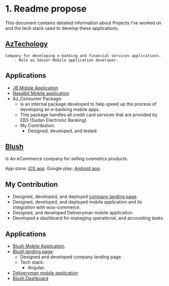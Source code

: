 # 1. Readme propose

This document contains detailed information about Projects I've worked on and the tech stack used to develop these applications.

## [AzTechology](https://aztech-sd.com)

    Company for developing e-banking and financial services applications.
        - Role as Senior Mobile application developer.

## Applications

- [JB Mobile Application](JB-Bank/readme.md)
- [Nasalbit Mobile application](Nasalbit/readme.md)
- Az_Consumer Package:
  - is an internal package developed to help speed up the process of developing an e-banking mobile apps.
  - This package handles all credit card services that are provided by EBS (Sudan Electronic Banking).
  - My Contribution:
    - Designed, developed, and tested.

## [Blush](https://blush-sd.com)

is An eCommerce company for selling cosmetics products.

App store: [iOS app](https://apps.apple.com/us/app/id1528909119).
Google play: [Android app](https://play.google.com/store/apps/details?id=com.blush.sd).

## My Contribution

- Designed, developed, and deployed [company landing page](https://blush-sd.com).
- Designed, developed, and deployed mobile application and its integration with woo-commerce.
- Designed, and developed Deliveryman mobile application.
- Developed a dashboard for managing operational, and accounting tasks.

## Applications

- [Blush Mobile Application](./blush/readme.md).
- [Blush landing page](https://blush-sd.com):
  - Designed and developed company landing page.
  - Tech stack:
       -  Angular.
- [Deliveryman mobile application](delviery-man/readme.md)
- [Blush Dashboard](blush-dashboard/readme.md)
